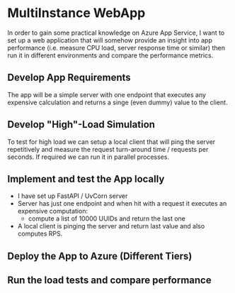 # MultiInstance WebApp

In order to gain some practical knowledge on Azure App Service, I want to set up a web application that will somehow provide an insight into app performance (i.e. measure CPU load, server response time or similar) then run it in different environments and compare the performance metrics.

## Develop App Requirements
The app will be a simple server with one endpoint that executes any expensive calculation and returns a singe (even dummy) value to the client.

## Develop "High"-Load Simulation
To test for high load we can setup a local client that will ping the server repetitively and measure the request turn-around time / requests per seconds. 
If required we can run it in parallel processes.

## Implement and test the App locally
- I have set up FastAPI / UvCorn server
- Server has just one endpoint and when hit with a request it executes an expensive computation:
	- compute a list of 10000 UUIDs and return the last one
- A local client is pinging the server and return last value and also computes RPS.

## Deploy the App to Azure (Different Tiers)
## Run the load tests and compare performance